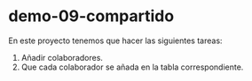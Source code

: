 # demo-09-compartido

En este proyecto tenemos que hacer las siguientes tareas:

1. Añadir colaboradores.
2. Que cada colaborador se añada en la tabla correspondiente.
